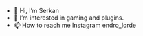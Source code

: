 - 👋 Hi, I’m Serkan
- 👀 I’m interested in gaming and plugins.
- 📫 How to reach me Instagram endro_lorde
